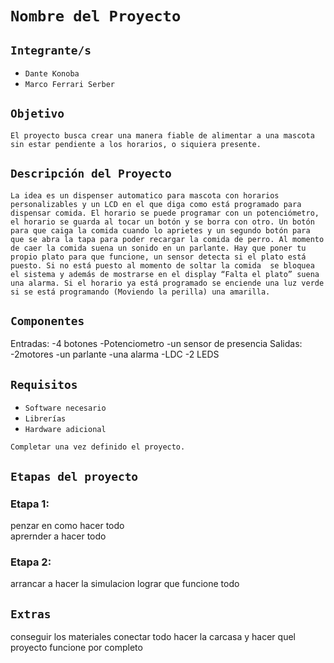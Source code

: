 # **`Nombre del Proyecto`**



## **`Integrante/s`**

- `Dante Konoba`  
- `Marco Ferrari Serber`

## **`Objetivo`**

`El proyecto busca crear una manera fiable de alimentar a una mascota sin estar pendiente a los horarios, o siquiera presente.`

## **`Descripción del Proyecto`**

`La idea es un dispenser automatico para mascota con horarios personalizables y un LCD en el que diga como está programado para dispensar comida. El horario se puede programar con un potenciómetro,  el horario se guarda al tocar un botón y se borra con otro. Un botón para que caiga la comida cuando lo aprietes y un segundo botón para que se abra la tapa para poder recargar la comida de perro. Al momento de caer la comida suena un sonido en un parlante. Hay que poner tu propio plato para que funcione, un sensor detecta si el plato está puesto. Si no está puesto al momento de soltar la comida  se bloquea el sistema y además de mostrarse en el display “Falta el plato” suena una alarma. Si el horario ya está programado se enciende una luz verde si se está programando (Moviendo la perilla) una amarilla.
`

## **`Componentes`**

Entradas:
-4 botones 
-Potenciometro
-un sensor de presencia
Salidas:
-2motores
-un parlante
-una alarma
-LDC
-2 LEDS

## **`Requisitos`**

- `Software necesario`  
- `Librerías`  
- `Hardware adicional`

`Completar una vez definido el proyecto.`

## **`Etapas del proyecto`**
### Etapa 1:
penzar en como hacer todo  
aprernder a hacer todo    

### Etapa 2:
arrancar a hacer la simulacion
lograr que funcione todo

## **`Extras`**
conseguir los materiales
conectar todo
hacer la carcasa y hacer quel proyecto funcione por completo

